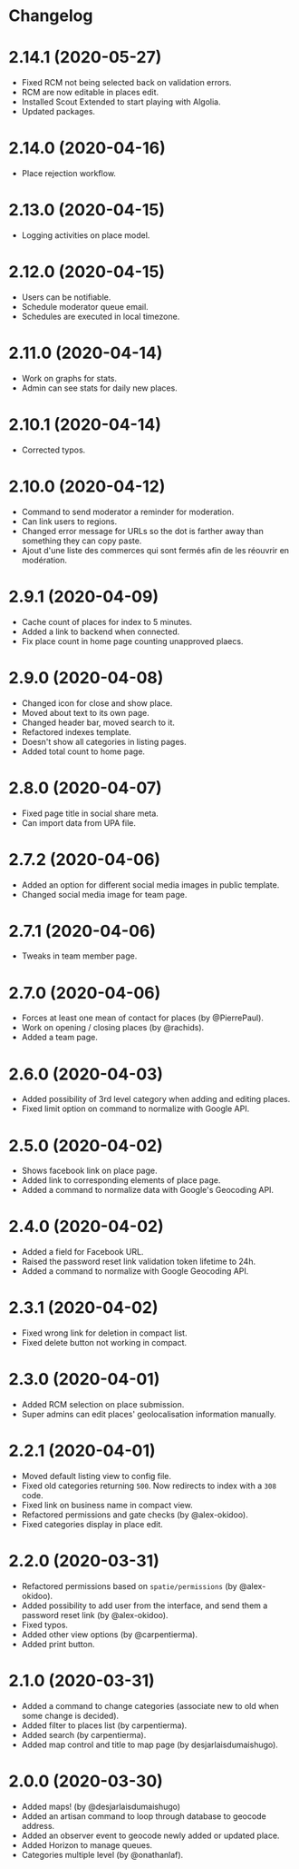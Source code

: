 # Changelog

# 2.14.1 (2020-05-27)
- Fixed RCM not being selected back on validation errors.
- RCM are now editable in places edit.
- Installed Scout Extended to start playing with Algolia.
- Updated packages.

# 2.14.0 (2020-04-16)
- Place rejection workflow.

# 2.13.0 (2020-04-15)
- Logging activities on place model.

# 2.12.0 (2020-04-15)
- Users can be notifiable.
- Schedule moderator queue email.
- Schedules are executed in local timezone.

# 2.11.0 (2020-04-14)
- Work on graphs for stats.
- Admin can see stats for daily new places.

# 2.10.1 (2020-04-14)
- Corrected typos.

# 2.10.0 (2020-04-12)
- Command to send moderator a reminder for moderation.
- Can link users to regions.
- Changed error message for URLs so the dot is farther away than something they can copy paste.
- Ajout d'une liste des commerces qui sont fermés afin de les réouvrir en modération.

# 2.9.1 (2020-04-09)
- Cache count of places for index to 5 minutes.
- Added a link to backend when connected.
- Fix place count in home page counting unapproved plaecs.

# 2.9.0 (2020-04-08)
- Changed icon for close and show place.
- Moved about text to its own page.
- Changed header bar, moved search to it.
- Refactored indexes template.
- Doesn't show all categories in listing pages.
- Added total count to home page.

# 2.8.0 (2020-04-07)
- Fixed page title in social share meta.
- Can import data from UPA file.

# 2.7.2 (2020-04-06)
- Added an option for different social media images in public template.
- Changed social media image for team page.

# 2.7.1 (2020-04-06)
- Tweaks in team member page.

# 2.7.0 (2020-04-06)
- Forces at least one mean of contact for places (by @PierrePaul).
- Work on opening / closing places (by @rachids).
- Added a team page.

# 2.6.0 (2020-04-03)
- Added possibility of 3rd level category when adding and editing places.
- Fixed limit option on command to normalize with Google API.

# 2.5.0 (2020-04-02)
- Shows facebook link on place page.
- Added link to corresponding elements of place page.
- Added a command to normalize data with Google's Geocoding API.

# 2.4.0 (2020-04-02)
- Added a field for Facebook URL.
- Raised the password reset link validation token lifetime to 24h.
- Added a command to normalize with Google Geocoding API.

# 2.3.1 (2020-04-02)
- Fixed wrong link for deletion in compact list.
- Fixed delete button not working in compact.

# 2.3.0 (2020-04-01)
- Added RCM selection on place submission. 
- Super admins can edit places' geolocalisation information manually.

# 2.2.1 (2020-04-01)
- Moved default listing view to config file.
- Fixed old categories returning `500`. Now redirects to index with a `308` code.
- Fixed link on business name in compact view.
- Refactored permissions and gate checks (by @alex-okidoo).
- Fixed categories display in place edit.

# 2.2.0 (2020-03-31)
- Refactored permissions based on `spatie/permissions` (by @alex-okidoo).
- Added possibility to add user from the interface, and send them a password reset link (by @alex-okidoo).
- Fixed typos.
- Added other view options (by @carpentierma).
- Added print button.

# 2.1.0 (2020-03-31)
- Added a command to change categories (associate new to old when some change is decided).
- Added filter to places list (by carpentierma).
- Added search (by carpentierma).
- Added map control and title to map page (by desjarlaisdumaishugo).

# 2.0.0 (2020-03-30)
- Added maps! (by @desjarlaisdumaishugo)
- Added an artisan command to loop through database to geocode address.
- Added an observer event to geocode newly added or updated place.
- Added Horizon to manage queues.
- Categories multiple level (by @onathanlaf).